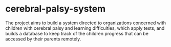 # cerebral-palsy-system
The project aims to build a system directed to organizations  concerned with children with cerebral palsy and learning difficulties, which apply tests, and builds a database to keep track of the children progress that can be accessed  by their parents remotely.
